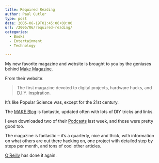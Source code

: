 ```yaml
---
title: Required Reading
author: Paul Cutler
type: post
date: 2005-06-19T01:45:06+00:00
url: /2005/06/required-reading/
categories:
  - Books
  - Entertainment
  - Technology

---
```

My new favorite magazine and website is brought to you by the geniuses behind [Make Magazine][1].

From their website:

> The first magazine devoted to digital projects, hardware hacks, and D.I.Y. inspiration.

It&#8217;s like Popular Science was, except for the 21st century.

The [MAKE Blog][2] is fantastic, updated often with lots of DIY tricks and links.

I even downloaded two of their [Podcasts][3] last week, and those were pretty good too.

The magazine is fantastic &#8211; it&#8217;s a quarterly, nice and thick, with information on what others are out there hacking on, one project with detailed step by steps per month, and tons of cool other articles.

[O&#8217;Reilly][4] has done it again.

 [1]: http://www.makezine.com/
 [2]: http://www.makezine.com/blog/
 [3]: http://www.makezine.com/blog/archive/make_podcast/index.html
 [4]: http://www.oreilly.com/